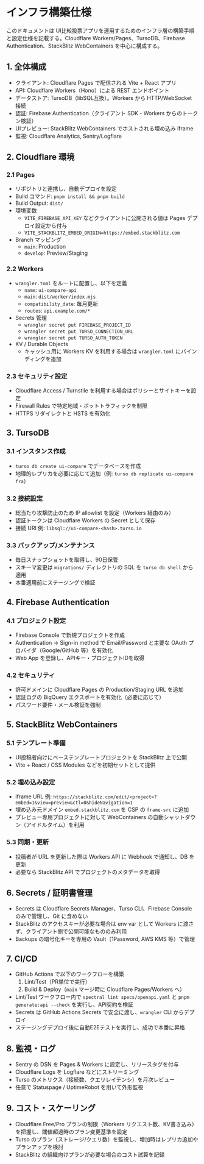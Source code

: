 # インフラ構築仕様

このドキュメントは UI比較投票アプリを運用するためのインフラ層の構築手順と設定仕様を記載する。Cloudflare Workers/Pages、TursoDB、Firebase Authentication、StackBlitz WebContainers を中心に構成する。

## 1. 全体構成
- クライアント: Cloudflare Pages で配信される Vite + React アプリ
- API: Cloudflare Workers（Hono）による REST エンドポイント
- データストア: TursoDB（libSQL互換）。Workers から HTTP/WebSocket 接続
- 認証: Firebase Authentication（クライアント SDK・Workers からのトークン検証）
- UIプレビュー: StackBlitz WebContainers でホストされる埋め込み iframe
- 監視: Cloudflare Analytics, Sentry/Logflare

## 2. Cloudflare 環境
### 2.1 Pages
- リポジトリと連携し、自動デプロイを設定
- Build コマンド: `pnpm install && pnpm build`
- Build Output: `dist/`
- 環境変数
  - `VITE_FIREBASE_API_KEY` などクライアントに公開される値は Pages デプロイ設定から付与
  - `VITE_STACKBLITZ_EMBED_ORIGIN=https://embed.stackblitz.com`
- Branch マッピング
  - `main`: Production
  - `develop`: Preview/Staging

### 2.2 Workers
- `wrangler.toml` をルートに配置し、以下を定義
  - `name`: `ui-compare-api`
  - `main`: `dist/worker/index.mjs`
  - `compatibility_date`: 毎月更新
  - `routes`: `api.example.com/*`
- Secrets 管理
  - `wrangler secret put FIREBASE_PROJECT_ID`
  - `wrangler secret put TURSO_CONNECTION_URL`
  - `wrangler secret put TURSO_AUTH_TOKEN`
- KV / Durable Objects
  - キャッシュ用に Workers KV を利用する場合は `wrangler.toml` にバインディングを追加

### 2.3 セキュリティ設定
- Cloudflare Access / Turnstile を利用する場合はポリシーとサイトキーを設定
- Firewall Rules で特定地域・ボットトラフィックを制限
- HTTPS リダイレクトと HSTS を有効化

## 3. TursoDB
### 3.1 インスタンス作成
- `turso db create ui-compare` でデータベースを作成
- 地理的レプリカを必要に応じて追加（例: `turso db replicate ui-compare fra`）

### 3.2 接続設定
- 総当たり攻撃防止のため IP allowlist を設定（Workers 経由のみ）
- 認証トークンは Cloudflare Workers の Secret として保存
- 接続 URI 例: `libsql://ui-compare-<hash>.turso.io`

### 3.3 バックアップ/メンテナンス
- 毎日スナップショットを取得し、90日保管
- スキーマ変更は `migrations/` ディレクトリの SQL を `turso db shell` から適用
- 本番適用前にステージングで検証

## 4. Firebase Authentication
### 4.1 プロジェクト設定
- Firebase Console で新規プロジェクトを作成
- Authentication → Sign-in method で Email/Password と主要な OAuth プロバイダ（Google/GitHub 等）を有効化
- Web App を登録し、APIキー・プロジェクトIDを取得

### 4.2 セキュリティ
- 許可ドメインに Cloudflare Pages の Production/Staging URL を追加
- 認証ログの BigQuery エクスポートを有効化（必要に応じて）
- パスワード要件・メール検証を強制

## 5. StackBlitz WebContainers
### 5.1 テンプレート準備
- UI投稿者向けにベーステンプレートプロジェクトを StackBlitz 上で公開
- Vite + React / CSS Modules などを初期セットとして提供

### 5.2 埋め込み設定
- iframe URL 例: `https://stackblitz.com/edit/<project>?embed=1&view=preview&ctl=0&hideNavigation=1`
- 埋め込み元ドメイン `embed.stackblitz.com` を CSP の `frame-src` に追加
- プレビュー専用プロジェクトに対して WebContainers の自動シャットダウン（アイドルタイム）を利用

### 5.3 同期・更新
- 投稿者が URL を更新した際は Workers API に Webhook で通知し、DB を更新
- 必要なら StackBlitz API でプロジェクトのメタデータを取得

## 6. Secrets / 証明書管理
- Secrets は Cloudflare Secrets Manager、Turso CLI、Firebase Console のみで管理し、Git に含めない
- StackBlitz のアクセスキーが必要な場合は env var として Workers に渡さず、クライアント側で公開可能なもののみ利用
- Backups の暗号化キーを専用の Vault（1Password, AWS KMS 等）で管理

## 7. CI/CD
- GitHub Actions で以下のワークフローを構築
  1. Lint/Test（PR単位で実行）
  2. Build & Deploy（`main` マージ時に Cloudflare Pages/Workers へ）
- Lint/Test ワークフロー内で `spectral lint specs/openapi.yaml` と `pnpm generate:api --check` を実行し、API契約を検証
- Secrets は GitHub Actions Secrets で安全に渡し、`wrangler` CLI からデプロイ
- ステージングデプロイ後に自動E2Eテストを実行し、成功で本番に昇格

## 8. 監視・ログ
- Sentry の DSN を Pages & Workers に設定し、リリースタグを付与
- Cloudflare Logs を Logflare などにストリーミング
- Turso のメトリクス（接続数、クエリレイテンシ）を月次レビュー
- 任意で Statuspage / UptimeRobot を用いて外形監視

## 9. コスト・スケーリング
- Cloudflare Free/Pro プランの制限（Workers リクエスト数、KV書き込み）を把握し、閾値超過時のプラン変更基準を設定
- Turso のプラン（ストレージ/クエリ数）を監視し、増加時はレプリカ追加やプランアップを検討
- StackBlitz の組織向けプランが必要な場合のコスト試算を記録
